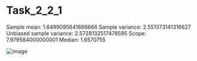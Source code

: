 # Task_2_2_1

Sample mean:  1.6499095641666666
Sample variance:  2.551373141316627
Unbiased sample variance:  2.5728132517478595
Scope:  7.979584000000001
Median:  1.6570755

![image](https://user-images.githubusercontent.com/69720999/231674534-b6c74ffd-a867-4ee4-935a-f656c7a87705.png)
